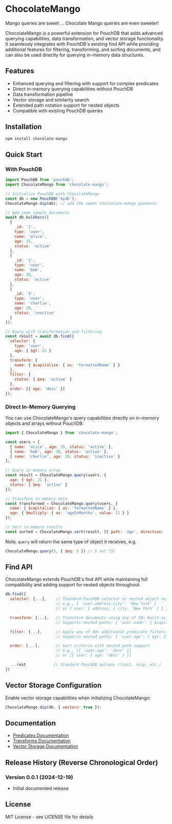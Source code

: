 # ChocolateMango

Mango queries are sweet ... Chocolate Mango queries are even sweeter!

ChocolateMango is a powerful extension for PouchDB that adds advanced querying capabilities, data transformation, and vector storage functionality.
It seamlessly integrates with PouchDB's existing find API while providing additional features for filtering, transforming, and sorting documents, and can also be used directly for querying in-memory data structures.

## Features

- Enhanced querying and filtering with support for complex predicates
- Direct in-memory querying capabilities without PouchDB
- Data transformation pipeline
- Vector storage and similarity search
- Extended path notation support for nested objects
- Compatible with existing PouchDB queries

## Installation

```bash
npm install chocolate-mango
```

## Quick Start

### With PouchDB

```javascript
import PouchDB from 'pouchdb';
import ChocolateMango from 'chocolate-mango';

// Initialize PouchDB with ChocolateMango
const db = new PouchDB('mydb');
ChocolateMango.dip(db); // add the sweet cholcolate-mango goodness

// Add some sample documents
await db.bulkDocs([
  {
    _id: '1',
    type: 'user',
    name: 'alice',
    age: 25,
    status: 'active'
  },
  {
    _id: '2',
    type: 'user',
    name: 'bob',
    age: 30,
    status: 'active'
  },
  {
    _id: '3',
    type: 'user',
    name: 'charlie',
    age: 20,
    status: 'inactive'
  }
]);

// Query with transformation and filtering
const result = await db.find({
  selector: {
    type: 'user',
    age: { $gt: 21 }
  },
  transform: {
    name: { $capitalize: { as: 'formattedName' } }
  },
  filter: {
    status: { $eq: 'active' }
  },
  order: [{ age: 'desc' }]
});
```

### Direct In-Memory Querying

You can use ChocolateMango's query capabilities directly on in-memory objects and arrays without PouchDB:

```javascript
import { ChocolateMango } from 'chocolate-mango';

const users = [
  { name: 'alice', age: 25, status: 'active' },
  { name: 'bob', age: 30, status: 'active' },
  { name: 'charlie', age: 20, status: 'inactive' }
];

// Query in-memory array
const result = ChocolateMango.query(users, {
  age: { $gt: 21 },
  status: { $eq: 'active' }
});

// Transform in-memory data
const transformed = ChocolateMango.query(users, {
  name: { $capitalize: { as: 'formattedName' } },
  age: { $multiply: { as: 'ageInMonths', value: 12 } }
});

// Sort in-memory results
const sorted = ChocolateMango.sort(result, [{ path: 'age', direction: 'desc' }]);
```

Note, `query` will return the same type of object it receives, e.g.

```javascript
ChocolateMango.query(5, { $eq: 5 }) // 5 not [5]
```

## Find API

ChocolateMango extends PouchDB's find API while maintaining full compatibility and adding support for nested objects throughout:

```javascript
db.find({
  selector: {...},    // Standard PouchDB selector or nested object notation
                      // e.g., { 'user.address.city': 'New York' } 
                      // or { user: { address: { city: 'New York' } } }

  transform: {...},   // Transform documents using any of 50+ built-in transform functions
                      // Supports nested paths: { 'user.name': { $capitalize: { as: 'formatted' } } }

  filter: {...},      // Apply any of 40+ additional predicate filters after transformation
                      // Supports nested paths: { 'user.age': { $gt: 21 } }

  order: [...],       // Sort criteria with nested path support
                      // e.g., [{ 'user.age': 'desc' }]
                      // or [{ user: { age: 'desc' } }]

  ...rest            // Standard PouchDB options (limit, skip, etc.)
})
```

## Vector Storage Configuration

Enable vector storage capabilities when initializing ChocolateMango:

```javascript
ChocolateMango.dip(db, { vectors: true });
```

## Documentation

- [Predicates Documentation](./docs/predicates.md)
- [Transforms Documentation](./docs/transforms.md)
- [Vector Storage Documentation](./docs/vector-storage.md)

## Release History (Reverse Chronological Order)

### Version 0.0.1 (2024-12-19)
- Initial documented release

## License

MIT License - see LICENSE file for details